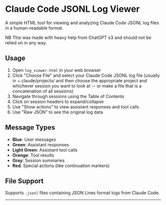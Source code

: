 # Claude Code JSONL Log Viewer

A simple HTML tool for viewing and analyzing Claude Code JSONL log files in a human-readable format.

NB This was made with heavy help from ChatGPT o3 and should not be relied on in any way.

## Usage

1. Open `log_viewer.html` in your web browser
2. Click "Choose File" and select your Claude Code JSONL log file (usually in ~.claude/projects/ and then choose the appropriate project and whichever session you want to look at -- or make a file that is a concatenation of all sessions)
3. Navigate through sessions using the Table of Contents
4. Click on session headers to expand/collapse
5. Use "Show actions" to view assistant responses and tool calls
6. Use "Raw JSON" to see the original log data

## Message Types

- **Blue**: User messages
- **Green**: Assistant responses
- **Light Green**: Assistant tool calls
- **Orange**: Tool results
- **Gray**: Session summaries
- **Red**: Special actions (like continuation markers)

## File Support

Supports `.jsonl` files containing JSON Lines format logs from Claude Code.

---